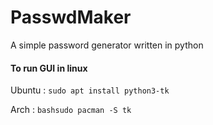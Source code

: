 # PasswdMaker
A simple password generator written  in python

#### To run GUI in linux
Ubuntu :
```sudo apt install python3-tk```

Arch :
```bashsudo pacman -S tk```
